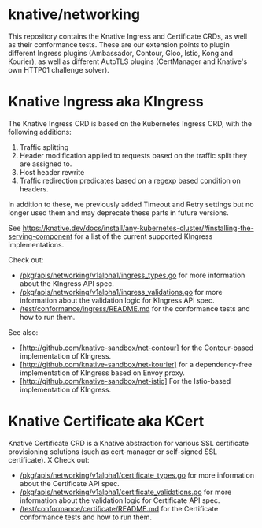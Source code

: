 # knative/networking

This repository contains the Knative Ingress and Certificate CRDs, as well as
their conformance tests. These are our extension points to plugin different
Ingress plugins (Ambassador, Contour, Gloo, Istio, Kong and Kourier), as well as
different AutoTLS plugins (CertManager and Knative's own HTTP01 challenge
solver).


# Knative Ingress aka KIngress

The Knative Ingress CRD is based on the Kubernetes Ingress CRD, with the
following additions:
1. Traffic splitting
2. Header modification applied to requests based on the traffic split they are
   assigned to.
3. Host header rewrite
4. Traffic redirection predicates based on a regexp based condition on headers.

In addition to these, we previously added Timeout and Retry settings but no
longer used them and may deprecate these parts in future versions.

See
https://knative.dev/docs/install/any-kubernetes-cluster/#installing-the-serving-component
for a list of the current supported KIngress implementations.

Check out:
* [/pkg/apis/networking/v1alpha1/ingress_types.go](/pkg/apis/networking/v1alpha1/ingress_types.go)
  for more information about the KIngress API spec.
* [/pkg/apis/networking/v1alpha1/ingress_validations.go](/pkg/apis/networking/v1alpha1/ingress_validations.go)
  for more information about the validation logic for KIngress API spec.
* [/test/conformance/ingress/README.md](/test/conformance/ingress/README.md) for
  the conformance tests and how to run them.

See also:
* [http://github.com/knative-sandbox/net-contour] for the Contour-based
  implementation of KIngress.
* [http://github.com/knative-sandbox/net-kourier] for a dependency-free
  implementation of KIngress based on Envoy proxy.
* [http://github.com/knative-sandbox/net-istio] For the Istio-based
  implementation of KIngress.

# Knative Certificate aka KCert

Knative Certificate CRD is a Knative abstraction for various SSL certificate
provisioning solutions (such as cert-manager or self-signed SSL certificate).
X
Check out:
* [/pkg/apis/networking/v1alpha1/certificate_types.go](/pkg/apis/networking/v1alpha1/certificate_types.go)
  for more information about the Certificate API spec.
* [/pkg/apis/networking/v1alpha1/certificate_validations.go](/pkg/apis/networking/v1alpha1/certificate_validations.go)
  for more information about the validation logic for Certificate API spec.
* [/test/conformance/certificate/README.md](/test/conformance/certificate/README.md)
  for the Certificate conformance tests and how to run them.
